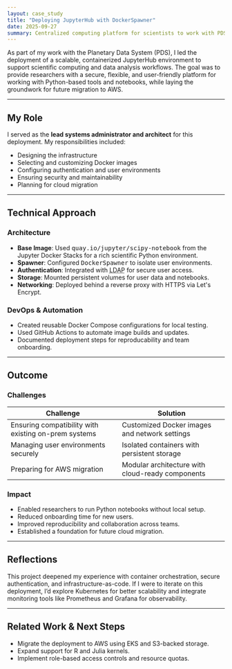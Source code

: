 ```yaml
---
layout: case_study
title: "Deploying JupyterHub with DockerSpawner"
date: 2025-09-27
summary: Centralized computing platform for scientists to work with PDS data in a cloud-like environment.
---
```


<p class="lead">As part of my work with the Planetary Data System (PDS), I led the deployment of a scalable, containerized JupyterHub environment to support scientific computing and data analysis workflows. The goal was to provide researchers with a secure, flexible, and user-friendly platform for working with Python-based tools and notebooks, while laying the groundwork for future migration to AWS.</p>

<hr>
<h2 class="pb-2">My Role</h2>
<p>I served as the <strong>lead systems administrator and architect</strong> for this deployment. My responsibilities included:</p>
<ul>
    <li>Designing the infrastructure</li>
    <li>Selecting and customizing Docker images</li>
    <li>Configuring authentication and user environments</li>
    <li>Ensuring security and maintainability</li>
    <li>Planning for cloud migration</li>
</ul>

<hr>
<h2 class="pb-2">Technical Approach</h2>

<h3 class="text-secondary">Architecture</h3>
<ul>
    <li><strong>Base Image</strong>: Used <samp>quay.io/jupyter/scipy-notebook</samp> from the Jupyter Docker Stacks for a rich scientific Python environment.</li>
    <li><strong>Spawner</strong>: Configured <samp>DockerSpawner</samp> to isolate user environments.</li>
    <li><strong>Authentication</strong>: Integrated with <abbr title="Local Domain Access Protocol" class="initialism">LDAP</abbr> for secure user access.</li>
    <li><strong>Storage</strong>: Mounted persistent volumes for user data and notebooks.</li>
    <li><strong>Networking</strong>: Deployed behind a reverse proxy with HTTPS via Let's Encrypt.</li>
</ul>

<h3 class="text-secondary">DevOps & Automation</h3>
<ul>
    <li>Created reusable Docker Compose configurations for local testing.</li>
    <li>Used GitHub Actions to automate image builds and updates.</li>
    <li>Documented deployment steps for reproducability and team onboarding.</li>
</ul>

<hr>
<h2 class="pb-2 text">Outcome</h2>

<h3 class="text-secondary">Challenges</h3>

<table class="table">
    <thead>
        <th>Challenge</th>
        <th>Solution</th>
    </thead>
    <tr>
        <td>Ensuring compatibility with existing on-prem systems</td>
        <td>Customized Docker images and network settings</td>
    </tr>
    <tr>
        <td>Managing user environments securely</td>
        <td>Isolated containers with persistent storage</td>
    </tr>
    <tr>
        <td>Preparing for AWS migration</td>
        <td>Modular architecture with cloud-ready components</td>
    </tr>
</table>

<h3 class="text-secondary">Impact</h3>

<ul>
    <li>Enabled researchers to run Python notebooks without local setup.</li>
    <li>Reduced onboarding time for new users.</li>
    <li>Improved reproducibility and collaboration across teams.</li>
    <li>Established a foundation for future cloud migration.</li>
</ul>

<hr>
<h2 class="pb-2 text">Reflections</h2>

<p>This project deepened my experience with container orchestration, secure authentication, and infrastructure-as-code. If I were to iterate on this deployment, I’d explore Kubernetes for better scalability and integrate monitoring tools like Prometheus and Grafana for observability.</p>

<hr>
<h2 class="pb-2 text">Related Work & Next Steps</h2>

<ul>
    <li>Migrate the deployment to AWS using EKS and S3-backed storage.</li>
    <li>Expand support for R and Julia kernels.</li>
    <li>Implement role-based access controls and resource quotas.</li>
</ul>